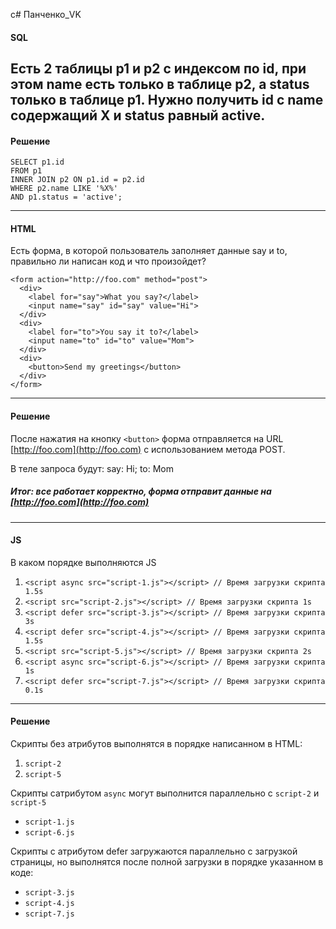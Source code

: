 c# Панченко_VK

#### SQL
Есть 2 таблицы p1 и p2 с индексом по id, при этом name есть только в таблице p2, а status только в таблице p1.
Нужно получить id c name содержащий X и status равный active.
------------------------

#### Решение
```
SELECT p1.id
FROM p1
INNER JOIN p2 ON p1.id = p2.id
WHERE p2.name LIKE '%X%'
AND p1.status = 'active';
```
-----------------------

#### HTML
Есть форма, в которой пользователь заполняет данные say и to, правильно ли написан код и что произойдет?
```
<form action="http://foo.com" method="post">
  <div>
    <label for="say">What you say?</label>
    <input name="say" id="say" value="Hi">
  </div>
  <div>
    <label for="to">You say it to?</label>
    <input name="to" id="to" value="Mom">
  </div>
  <div>
    <button>Send my greetings</button>
  </div>
</form>
```
---------------------------------
#### Решение

После нажатия на кнопку ```<button>``` форма отправляется на URL [http://foo.com](http://foo.com) с использованием метода POST.

В теле запроса будут:
say: Hi;
to: Mom

##### Итог: все работает корректно, форма отправит данные на [http://foo.com](http://foo.com)
---------------------------------

#### JS
В каком порядке выполняются JS
1. ```<script async src="script-1.js"></script> // Время загрузки скрипта 1.5s```
2. ```<script src="script-2.js"></script> // Время загрузки скрипта 1s```
3. ```<script defer src="script-3.js"></script> // Время загрузки скрипта 3s```
4. ```<script defer src="script-4.js"></script> // Время загрузки скрипта 1.5s```
5. ```<script src="script-5.js"></script> // Время загрузки скрипта 2s```
6. ```<script async src="script-6.js"></script> // Время загрузки скрипта 1s```
7. ```<script defer src="script-7.js"></script> // Время загрузки скрипта 0.1s```
-------------------
#### Решение

Скрипты без атрибутов выполнятся в порядке написанном в HTML:
1. ```script-2```
2. ```script-5```

Скрипты сатрибутом ```async``` могут выполнится параллельно с ```script-2``` и ```script-5```
* ```script-1.js```
* ```script-6.js```

Скрипты с атрибутом defer загружаются параллельно с загрузкой страницы, но выполнятся после полной загрузки в порядке указанном в коде:
* ```script-3.js```
* ```script-4.js```
* ```script-7.js```
